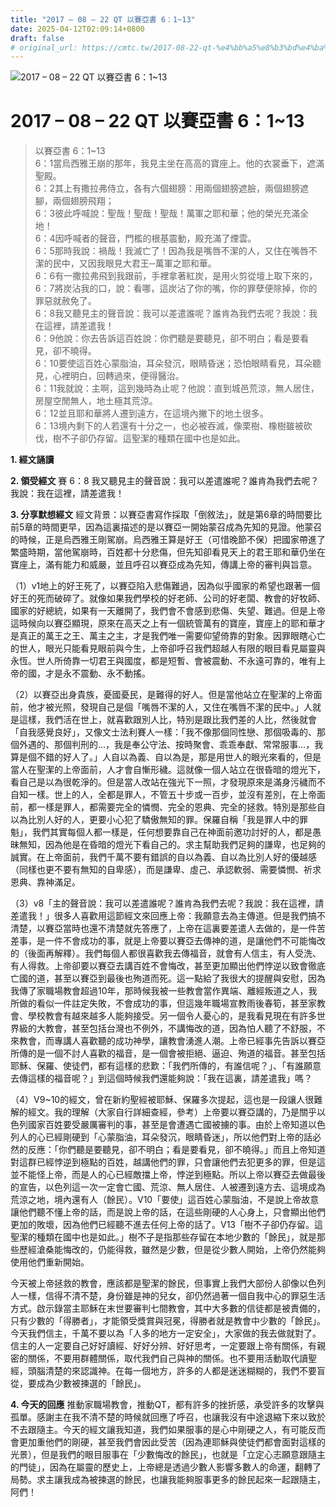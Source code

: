 ```yaml
---
title: "2017 – 08 – 22 QT 以賽亞書 6：1~13"
date: 2025-04-12T02:09:14+0800
draft: false
# original_url: https://cmtc.tw/2017-08-22-qt-%e4%bb%a5%e8%b3%bd%e4%ba%9e%e6%9b%b8-6%ef%bc%9a113
---
```


![2017 – 08 – 22 QT 以賽亞書 6：1\~13](/images/qt.jpg   "2017 – 08 – 22 QT 以賽亞書 6：1\~13")

# 2017 – 08 – 22 QT 以賽亞書 6：1\~13

> 以賽亞書 6：1\~13  
> 6：1當烏西雅王崩的那年，我見主坐在高高的寶座上。他的衣裳垂下，遮滿聖殿。  
> 6：2其上有撒拉弗侍立，各有六個翅膀：用兩個翅膀遮臉，兩個翅膀遮腳，兩個翅膀飛翔；  
> 6：3彼此呼喊說：聖哉！聖哉！聖哉！萬軍之耶和華；他的榮光充滿全地！  
> 6：4因呼喊者的聲音，門檻的根基震動，殿充滿了煙雲。  
> 6：5那時我說：禍哉！我滅亡了！因為我是嘴唇不潔的人，又住在嘴唇不潔的民中，又因我眼見大君王─萬軍之耶和華。  
> 6：6有一撒拉弗飛到我跟前，手裡拿著紅炭，是用火剪從壇上取下來的，  
> 6：7將炭沾我的口，說：看哪，這炭沾了你的嘴，你的罪孽便除掉，你的罪惡就赦免了。  
> 6：8我又聽見主的聲音說：我可以差遣誰呢？誰肯為我們去呢？我說：我在這裡，請差遣我！  
> 6：9他說：你去告訴這百姓說：你們聽是要聽見，卻不明白；看是要看見，卻不曉得。  
> 6：10要使這百姓心蒙脂油，耳朵發沉，眼睛昏迷；恐怕眼睛看見，耳朵聽見，心裡明白，回轉過來，便得醫治。  
> 6：11我就說：主啊，這到幾時為止呢？他說：直到城邑荒涼，無人居住，房屋空閒無人，地土極其荒涼。  
> 6：12並且耶和華將人遷到遠方，在這境內撇下的地土很多。  
> 6：13境內剩下的人若還有十分之一，也必被吞滅，像栗樹、橡樹雖被砍伐，樹𣎴子卻仍存留。這聖潔的種類在國中也是如此。

**1. 經文誦讀**

**2. 領受經文**
賽 6：8 我又聽見主的聲音說：我可以差遣誰呢？誰肯為我們去呢？我說：我在這裡，請差遣我！

**3. 分享默想經文**
經文背景：以賽亞書寫作採取「倒敘法」，就是第6章的時間要比前5章的時間更早，因為這裏描述的是以賽亞一開始蒙召成為先知的見證。他蒙召的時候，正是烏西雅王剛駕崩。烏西雅王算是好王（可惜晚節不保）把國家帶進了繁盛時期，當他駕崩時，百姓都十分悲傷，但先知卻看見天上的君王耶和華仍坐在寶座上，滿有能力和威嚴，並且呼召以賽亞成為先知，傳講上帝的審判與旨意。

（1）v1地上的好王死了，以賽亞陷入悲傷難過，因為似乎國家的希望也跟著一個好王的死而破碎了。就像如果我們學校的好老師、公司的好老闆、教會的好牧師、國家的好總統，如果有一天離開了，我們會不會感到悲傷、失望、難過。但是上帝這時候向以賽亞顯現，原來在高天之上有一個統管萬有的寶座，寶座上的耶和華才是真正的萬王之王、萬主之主，才是我們唯一需要仰望倚靠的對象。因罪眼瞎心亡的世人，眼光只能看見眼前與今生，上帝卻呼召我們超越人有限的眼目看見屬靈與永恆。世人所倚靠一切君王與國度，都是短暫、會被震動、不永遠可靠的，唯有上帝的國，才是永不震動、永不動搖。

（2）以賽亞出身貴族，憂國憂民，是難得的好人。但是當他站立在聖潔的上帝面前，他才被光照，發現自己是個「嘴唇不潔的人，又住在嘴唇不潔的民中。」人就是這樣，我們活在世上，就喜歡跟別人比，特別是跟比我們差的人比，然後就會「自我感覺良好」，又像文士法利賽人一樣：「我不像那個同性戀、那個吸毒的、那個外遇的、那個判刑的…，我是奉公守法、按時聚會、乖乖奉獻、常常服事…，我算是個不錯的好人了。」人自以為義、自以為是，那是用世人的眼光來看的，但是當人在聖潔的上帝面前，人才會自慚形穢。這就像一個人站立在很昏暗的燈光下，看自己是以為很乾淨的。但是當人改站在強光下一照，才發現原來是滿身污穢而不自知一樣。世上的人，全都是罪人，不管五十步或一百步，並沒有差別，在上帝面前，都一樣是罪人，都需要完全的憐憫、完全的恩典、完全的拯救。特別是那些自以為比別人好的人，更要小心犯了驕傲無知的罪。保羅自稱「我是罪人中的罪魁」，我們其實每個人都一樣是，任何想要靠自己在神面前邀功討好的人，都是愚昧無知，因為他是在昏暗的燈光下看自己的。求主幫助我們足夠的謙卑，也足夠的誠實。在上帝面前，我們千萬不要有錯誤的自以為義、自以為比別人好的優越感（同樣也更不要有無知的自卑感），而是謙卑、虛己、承認軟弱、需要憐憫、祈求恩典、靠神滿足。

（3）v8「主的聲音說：我可以差遣誰呢？誰肯為我們去呢？我說：我在這裡，請差遣我！」很多人喜歡用這節經文來回應上帝：我願意去為主傳道。但是我們搞不清楚，以賽亞當時也還不清楚就先答應了，上帝在這裏要差遣人去做的，是一件苦差事，是一件不會成功的事，就是上帝要以賽亞去傳神的道，是讓他們不可能悔改的（後面再解釋）。我們每個人都很喜歡我去傳福音，就會有人信主，有人受洗、有人得救。上帝卻要以賽亞去講百姓不會悔改，甚至更加顯出他們悖逆以致會徹底亡國的道，甚至以賽亞到最後也殉道而死。這一點給了我很大的提醒與安慰，因為我傳了家職場教會超過10年，那時候我被一些教會當作異端、離經叛道之人，我所做的看似一件註定失敗，不會成功的事，但這幾年職場宣教雨後春筍，甚至家教會、學校教會有越來越多人能夠接受。另一個令人憂心的，是我看見現在有許多世界級的大教會，甚至包括台灣也不例外，不講悔改的道，因為怕人聽了不舒服，不來教會，而專講人喜歡聽的成功神學，讓教會湧進人潮。上帝已經事先告訴以賽亞所傳的是一個不討人喜歡的福音，是一個會被拒絕、逼迫、殉道的福音。甚至包括耶穌、保羅、使徒們，都有這樣的悲歎：「我們所傳的，有誰信呢？」、「有誰願意去傳這樣的福音呢？」到這個時候我們還能夠說：「我在這裏，請差遣我」嗎？

（4）V9\~10的經文，曾在新約聖經被耶穌、保羅多次提起，這也是一段讓人很難解的經文。我的理解（大家自行詳細查經，參考）上帝要以賽亞講的，乃是關乎以色列國家百姓要受嚴厲審判的事，甚至是會遭遇亡國被擄的事。由於上帝知道以色列人的心已經剛硬到「心蒙脂油，耳朵發沉，眼睛昏迷」，所以他們對上帝的話必然的反應：「你們聽是要聽見，卻不明白；看是要看見，卻不曉得。」而且上帝知道對這群已經悖逆到極點的百姓，越講他們的罪，只會讓他們去犯更多的罪，但是這並不能怪上帝，而是人的心已經敵擋上帝，悖逆到極點。所以上帝以賽亞去做最後的宣告，以色列這一次一定會亡國、荒涼、無人居住、人被遷到遠方去、這境成為荒涼之地，境內還有人（餘民）。V10「要使」這百姓心蒙脂油，不是說上帝故意讓他們聽不懂上帝的話，而是說上帝的話，在這些剛硬的人心身上，只會顯出他們更加的敗壞，因為他們已經聽不進去任何上帝的話了。V13「樹𣎴子卻仍存留。這聖潔的種類在國中也是如此。」樹𣎴子是指那些存留在本地少數的「餘民」，就是那些歷經滄桑能悔改的，仍能得救，雖然是少數，但是從少數人開始，上帝仍然能夠使用他們重新開始。

今天被上帝拯救的教會，應該都是聖潔的餘民，但事實上我們大部份人卻像以色列人一樣，信得不清不楚，身份雖是神的兒女，卻仍然過著一個自我中心的罪惡生活方式。啟示錄當主耶穌在末世要審判七間教會，其中大多數的信徒都是被責備的，只有少數的「得勝者」，才能領受獎賞與冠冕，得勝者就是教會中少數的「餘民」。今天我們信主，千萬不要以為「人多的地方一定安全」，大家做的我去做就對了。信主的人一定要自己好好讀經、好好分辨、好好思考，一定要跟上帝有關係，有親密的關係，不要用群體關係，取代我們自己與神的關係。也不要用活動取代讀聖經，頭腦清楚的來認識神。在每一個地方，許多的人都是迷迷糊糊的，我們不要盲從，要成為少數被揀選的「餘民」。

**4. 今天的回應**
推動家職場教會，推動QT，都有許多的挫折感，承受許多的攻擊與孤單。感謝主在我不清不楚的時候就回應了呼召，也讓我沒有中途退縮下來以致於不去跟隨主。今天的經文讓我知道，我們如果服事的是心中剛硬之人，有可能反而會更加重他們的剛硬，甚至我們會因此受苦（因為連耶穌與使徒們都會面對這樣的光景），但是我們的眼目服事在「少數悔改的餘民」，也就是「立定心志願意跟隨主的門徒」，因為在屬靈的歷史上，上帝總是透過少數人影響多數人的命運，翻轉了局勢。求主讓我成為被揀選的餘民，也讓我能夠服事更多的餘民起來一起跟隨主，阿們！
